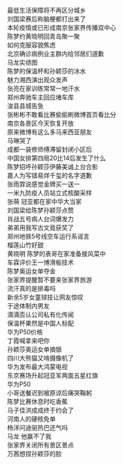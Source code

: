 最低生活保障将不再区分城乡  
刘国梁赛后称脑梗都打出来了  
本轮疫情或已形成南京张家界传播双中心  
陈梦约黄晓明回青岛聚一聚  
如何克服容貌焦虑  
北京确诊病例业主群内给邻居们道歉  
马龙实绩图  
陈梦的保温杯和孙颖莎的冰水  
魅力湘西演出观众发声  
张亮在家训练常常一地汗水  
郑州奔驰车主回应堵车库  
浚县县城告急  
张彬彬不敢看比赛偷偷刷微博首页看比分  
南京各景区今天恢复开放  
原来微博有这么多马来西亚朋友  
马琳哭了  
成都一装修师傅滞留封闭小区后  
中国女排第四局20比14后发生了什么  
陈梦招呼孙颖莎伊藤美诚上台合影  
嘉人为写错易烊千玺的名字道歉  
张雨霏说感觉金牌买一送一  
一米九防疫人员站立式核酸采样  
张萌 冠亚都在家中华大当家  
刘国梁给陈梦孙颖莎点赞  
肖战五号病人台词爆发力  
弟弟用我写古文竟获奖了  
郑州地铁5号线空车运行系谣言  
榴莲山竹好甜  
黄晓明 陈梦的表哥在家准备接风菜中  
车霖评价王一博滑板技术  
陈梦奥运女单夺金  
张家界提醒暂不要来张家界旅游  
流汗真的是排毒吗  
新余5岁女童球技让网友惊叹  
于途体制内男友  
滴滴否认公司私有化传闻  
保温杯果然是中国人标配  
华为P50价格  
丁霞喊拿来吧你  
孙颖莎奥运女单摘银  
四川大熊猫又啃摄像机了  
华为发布最大鸿蒙电视  
东京赛场升起冠亚军两面五星红旗  
华为P50  
小哥送餐迟到被原谅后痛哭鞠躬  
陈梦比赛休息时吃香蕉  
马子佳洪成成终于约会了  
河南人的硬核免单  
杨洋问迪丽热巴还气吗  
马龙 他赢不了我  
张家界关闭所有景区景点  
万茜想捏孙颖莎的脸  
